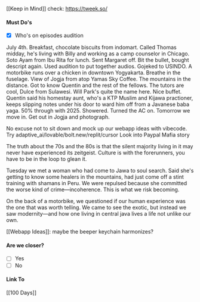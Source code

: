 [[Keep in Mind]]
check: https://tweek.so/
#### Must Do's
- [x] Who's on episodes audition

July 4th. Breakfast, chocolate biscuits from indomart. Called Thomas midday, he's living with Billy and working as a camp counselor in Chicago. Soto Ayam from Ibu Rita for lunch. Sent Margaret off. Bit the bullet, bought descript again. Used audition to put together audios. Gojeked to USINDO. A motorbike runs over a chicken in downtown Yogyakarta. Breathe in the fuselage. View of Jogja from atop Yamas Sky Coffee. The mountains in the distance. Got to know Quentin and the rest of the fellows. The tutors are cool, Dulce from Sulawesi. Will Park's quite the name here. Nice buffet. Quentin said his homestay aunt, who's a KTP Muslim and Kijawa practioner, keeps slipping notes under his door to ward him off from a Javanese baba yaga. 50% through with 2025. Showered. Turned the AC on. Tomorrow we move in. Get out in Jogja and photograph. 

No excuse not to sit down and mock up our webapp ideas with vibecode.
Try adaptive_ai/lovable/bolt.new/replit/cursor
Look into Paypal Mafia story

The truth about the 70s and the 80s is that the silent majority living in it may never have experienced its zeitgeist. Culture is with the forerunners, you have to be in the loop to glean it.

Tuesday we met a woman who had come to Jawa to soul search. Said she's getting to know some healers in the mountains, had just come off a stint training with shamans in Peru. We were repulsed because she committed the worse kind of crime—incoherence. This is what we risk becoming.

On the back of a motorbike, we questioned if our human experience was the one that was worth telling. We came to see the exotic, but instead we saw modernity—and how one living in central java lives a life not unlike our own. 

[[Webapp Ideas]]: maybe the beeper keychain harmonizes?
#### Are we closer?
- [ ] Yes
- [ ] No
#### Link To
[[100 Days]]